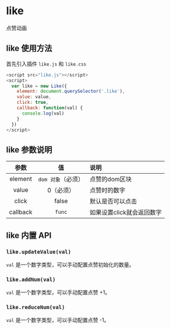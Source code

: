 # like
点赞动画

## like 使用方法

首先引入插件 `like.js` 和 `like.css`

```javascript
<script src="like.js"></script>
<script>
  var like = new Like({
    element: document.querySelector('.like'),
    value: value,
    click: true,
    callback: function(val) {
      console.log(val)
    }
  })
</script>
```
## like 参数说明

| 参数  | 值    | 说明       |
| :---: | :---: | :--------- |
| element     | `dom 对象`（必须）  | 点赞的dom区块 |
| value     |  0（必须）  | 点赞时的数字 |
| click     |  false  | 默认是否可以点击 |
| callback     |  `func`  | 如果设置click就会返回数字 |

## like 内置 API 

### `like.updateValue(val)`

`val` 是一个数字类型，可以手动配置点赞初始化的数量。

### `like.addNum(val)`

`val` 是一个数字类型，可以手动配置点赞 +1。

### `like.reduceNum(val)`

`val` 是一个数字类型，可以手动配置点赞 -1。
